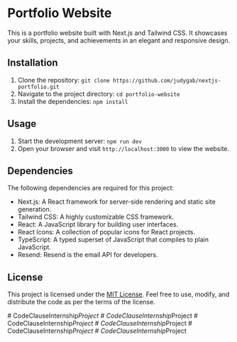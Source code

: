 # Portfolio Website

This is a portfolio website built with Next.js and Tailwind CSS. It showcases your skills, projects, and achievements in an elegant and responsive design.

## Installation

1. Clone the repository: `git clone https://github.com/judygab/nextjs-portfolio.git`
2. Navigate to the project directory: `cd portfolio-website`
3. Install the dependencies: `npm install`

## Usage

1. Start the development server: `npm run dev`
2. Open your browser and visit `http://localhost:3000` to view the website.

## Dependencies

The following dependencies are required for this project:

- Next.js: A React framework for server-side rendering and static site generation.
- Tailwind CSS: A highly customizable CSS framework.
- React: A JavaScript library for building user interfaces.
- React Icons: A collection of popular icons for React projects.
- TypeScript: A typed superset of JavaScript that compiles to plain JavaScript.
- Resend: Resend is the email API for developers.

## License

This project is licensed under the [MIT License](https://opensource.org/licenses/MIT). Feel free to use, modify, and distribute the code as per the terms of the license.

#   C o d e C l a u s e I n t e r n s h i p _ P r o j e c t  
 #   C o d e C l a u s e I n t e r n s h i p _ P r o j e c t  
 #   C o d e C l a u s e I n t e r n s h i p _ P r o j e c t  
 #   C o d e C l a u s e I n t e r n s h i p _ P r o j e c t  
 #   C o d e C l a u s e I n t e r n s h i p _ P r o j e c t  
 #   C o d e C l a u s e I n t e r n s h i p _ P r o j e c t  
 